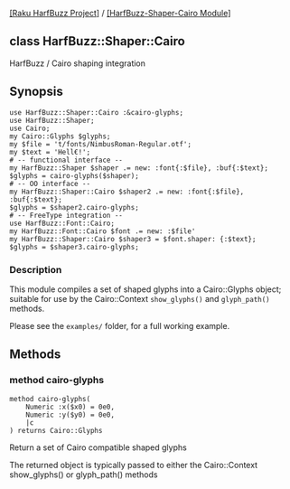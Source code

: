 [[Raku HarfBuzz Project]](https://harfbuzz-raku.github.io)
 / [[HarfBuzz-Shaper-Cairo Module]](https://harfbuzz-raku.github.io/HarfBuzz-Shaper-Cairo-raku)

class HarfBuzz::Shaper::Cairo
-----------------------------

HarfBuzz / Cairo shaping integration

Synopsis
--------

    use HarfBuzz::Shaper::Cairo :&cairo-glyphs;
    use HarfBuzz::Shaper;
    use Cairo;
    my Cairo::Glyphs $glyphs;
    my $file = 't/fonts/NimbusRoman-Regular.otf';
    my $text = 'Hell€!';
    # -- functional interface --
    my HarfBuzz::Shaper $shaper .= new: :font{:$file}, :buf{:$text};
    $glyphs = cairo-glyphs($shaper);
    # -- OO interface --
    my HarfBuzz::Shaper::Cairo $shaper2 .= new: :font{:$file}, :buf{:$text};
    $glyphs = $shaper2.cairo-glyphs;
    # -- FreeType integration --
    use HarfBuzz::Font::Cairo;
    my HarfBuzz::Font::Cairo $font .= new: :$file'
    my HarfBuzz::Shaper::Cairo $shaper3 = $font.shaper: {:$text};
    $glyphs = $shaper3.cairo-glyphs;

### Description

This module compiles a set of shaped glyphs into a Cairo::Glyphs object; suitable for use by the Cairo::Context `show_glyphs()` and `glyph_path()` methods.

Please see the `examples/` folder, for a full working example.

Methods
-------

### method cairo-glyphs

```perl6
method cairo-glyphs(
    Numeric :x($x0) = 0e0,
    Numeric :y($y0) = 0e0,
    |c
) returns Cairo::Glyphs
```

Return a set of Cairo compatible shaped glyphs

The returned object is typically passed to either the Cairo::Context show_glyphs() or glyph_path() methods

